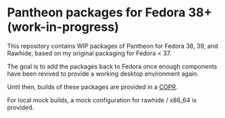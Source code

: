 # Pantheon packages for Fedora 38+ (work-in-progress)

This repository contains WIP packages of Pantheon for Fedora 38, 39, and Rawhide,
based on my original packaging for Fedora < 37.

The goal is to add the packages back to Fedora once enough components have
been revived to provide a working desktop environment again.

Until then, builds of these packages are provided in a [COPR].

For local mock builds, a mock configuration for rawhide / x86_64 is provided.

[COPR]: https://copr.fedorainfracloud.org/coprs/decathorpe/pantheon-staging/

